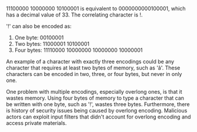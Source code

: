 11100000 10000000 10100001 is equivalent to 0000000000100001, which has a decimal value of 33. The correlating character is !.

'!' can also be encoded as:
1. One byte: 00100001
2. Two bytes: 11000001 10100001
3. Four bytes: 11110000 10000000 10000000 10000001

An example of a character with exactly three encodings could be any character that requires at least two bytes of memory, such as 'â'. These characters can be encoded in two, three, or four bytes, but never in only one.

One problem with multiple encodings, especially overlong ones, is that it wastes memory. Using four bytes of memory to type a character that can be written with one byte, such as '!', wastes three bytes. Furthermore, there is history of security issues being caused by overlong encoding. Malicious actors can exploit input filters that didn't account for overlong encoding and access private materials.